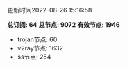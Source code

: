 更新时间2022-08-26 15:16:58

**总订阅: 64**
**总节点: 9072**
**有效节点: 1946**
- trojan节点: 60
- v2ray节点: 1632
- ss节点: 254
